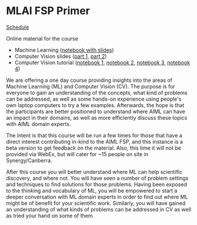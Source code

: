 # MLAI FSP Primer

[Schedule](./schedule.md)

Online material for the course
- Machine Learning ([notebook with slides](./ML-01.ipynb))
- Computer Vision slides 
  ([part 1](./CV_Slides_Part_1.pdf), [part 2](./CV_Slides_Part_2.pdf))
- Computer Vision tutorial 
  ([notebook 1](./CV_1.ipynb), [notebook 2](./CV_2.ipynb),
  [notebook 3](./CV_3.ipynb), [notebook 4](./CV_4.ipynb))

We are offering a one day course providing insights into the areas of 
Machine Learning (ML) and Computer Vision (CV). The purpose is for everyone to 
gain an understanding of the concepts, what kind of problems can be addressed, 
as well as some hands-on experience using people's own laptop computers to try 
a few  examples. Afterwards, the hope is that the participants are better 
positioned to understand where AIML can have an impact in their domains, as 
well as more efficiently discuss these topics with AIML domain experts.
 
The intent is that this course will be run a few times for those that have a 
direct interest contributing in-kind to the AIML FSP, and this instance is a 
beta version to get feedback on the material. Also, this time it will not 
be provided via WebEx, but will cater for ~15 people on site 
in Synergy/Canberra.

After this course you will better understand where ML can 
help scientific discovery, and where not. You will have seen a number of 
problem settings and techniques to find solutions for those problems. 
Having been exposed to the thinking and vocabulary of ML, you will be 
empowered to start a deeper conversation with ML domain experts in order 
to find out where ML might be of benefit for your scientific work. Similarly, 
you will have gained an understanding of what kinds of problems can be 
addressed in CV as well as tried your hand on some of them.


